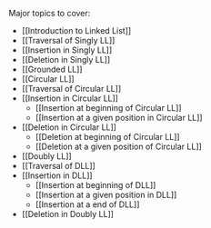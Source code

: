Major topics to cover:
- [[Introduction to Linked List]]
- [[Traversal of Singly LL]]
- [[Insertion in Singly LL]]
- [[Deletion in Singly LL]]
- [[Grounded LL]]
- [[Circular LL]]
- [[Traversal of Circular LL]]
- [[Insertion in Circular LL]]
	- [[Insertion at beginning of Circular LL]]
	- [[Insertion at a given position in Circular LL]]
- [[Deletion in Circular LL]]
	- [[Deletion at beginning of Circular LL]]
	- [[Deletion at a given position of Circular LL]]
- [[Doubly LL]]
- [[Traversal of DLL]]
- [[Insertion in DLL]]
	- [[Insertion at beginning of DLL]]
	- [[Insertion at a given position in DLL]]
	- [[Insertion at a end of DLL]]
- [[Deletion in Doubly LL]]